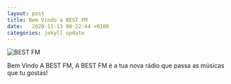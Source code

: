 ```yaml
---
layout: post
title: Bem Vindo a BEST FM
date:   2020-11-13 00:22:44 +0100
categories: jekyll update
---
```

![BEST FM](/imagens/yyjuuuiuii.png)

Bem Vindo A BEST FM, A BEST FM é a tua nova rádio que
passa as músicas que tu gostas!

